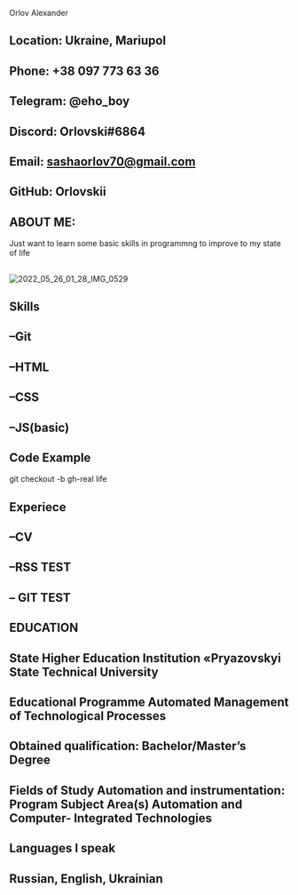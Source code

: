 
Orlov Alexander
##

## Location: Ukraine, Mariupol
## Phone: +38 097 773 63 36
## Telegram: @eho_boy
## Discord: Orlovski#6864
## Email: sashaorlov70@gmail.com
## GitHub: Orlovskii
## ##

## ABOUT ME:
Just want to learn some basic skills in programmng to improve to my state of life
##

![2022_05_26_01_28_IMG_0529](https://user-images.githubusercontent.com/105969217/172076446-045005ba-bdca-41c0-bcd9-dab99ffad679.PNG)

## Skills
## –Git
## –HTML
## –CSS
## –JS(basic)
##

## Code Example
git checkout -b gh-real life
##

## Experiece
## –CV
## –RSS TEST
## – GIT TEST
##

## EDUCATION
## State Higher Education Institution «Pryazovskyi State Technical University
## Educational Programme Automated Management of Technological Processes
## Obtained qualification: Bachelor/Master’s Degree
## Fields of Study Automation and instrumentation: Program Subject Area(s) Automation and Computer- Integrated Technologies
##

## Languages I speak
## Russian, English, Ukrainian
